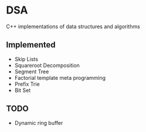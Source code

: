 # DSA
C++ implementations of data structures and algorithms

## Implemented
- Skip Lists
- Squareroot Decomposition
- Segment Tree
- Factorial template meta programming
- Prefix Trie
- Bit Set

## TODO
 - Dynamic ring buffer
